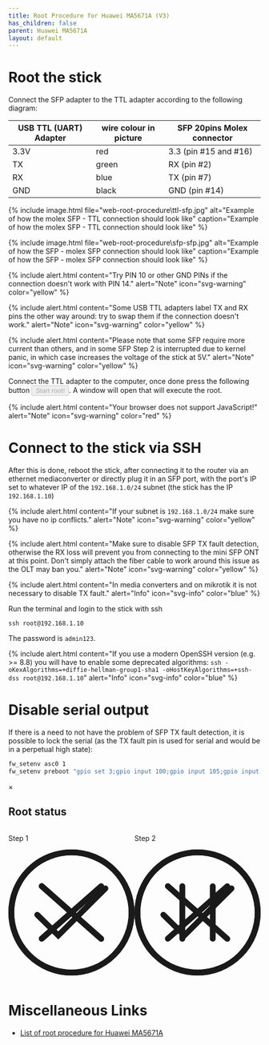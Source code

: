 ```yaml
---
title: Root Procedure for Huawei MA5671A (V3)
has_children: false
parent: Huawei MA5671A
layout: default
---
```


# Root the stick

Connect the SFP adapter to the TTL adapter according to the following diagram:

| USB TTL (UART) Adapter | wire colour in picture | SFP 20pins Molex connector |
| ---------------------- | ---------------------- | -------------------------- |
| 3.3V                   | red                    | 3.3 (pin #15 and #16)       |
| TX                     | green                  | RX (pin #2)                |
| RX                     | blue                   | TX (pin #7)                |
| GND                    | black                  | GND (pin #14)              |

{% include image.html file="web-root-procedure\ttl-sfp.jpg" alt="Example of how the molex SFP - TTL connection should look like" caption="Example of how the molex SFP - TTL connection should look like" %}

{% include image.html file="web-root-procedure\sfp-sfp.jpg" alt="Example of how the SFP - molex SFP connection should look like" caption="Example of how the SFP - molex SFP connection should look like" %}

{% include alert.html content="Try PIN 10 or other GND PINs if the connection doesn't work with PIN 14." alert="Note" icon="svg-warning" color="yellow" %}

{% include alert.html content="Some USB TTL adapters label TX and RX pins the other way around: try to swap them if the connection doesn't work." alert="Note" icon="svg-warning" color="yellow" %}

{% include alert.html content="Please note that some SFP require more current than others, and in some SFP Step 2 is interrupted due to kernel panic, in which case increases the voltage of the stick at 5V." alert="Note" icon="svg-warning" color="yellow" %}

Connect the TTL adapter to the computer, once done press the following button <button id="start-button" class="btn" data-toogle="modal" data-target="#root-modal" disabled>Start root!</button>. A window will open that will execute the root.

<div id="browser-error" style="display:none">{% include alert.html content="This browser is not compatible with the web-root procedure. See the <a href='https://developer.mozilla.org/en-US/docs/Web/API/Web_Serial_API#browser_compatibility'>Browser compatibility</a>" alert="Note"  icon="svg-warning" color="red" %}</div>
<noscript>
{% include alert.html content="Your browser does not support JavaScript!" alert="Note"  icon="svg-warning" color="red" %}
</noscript>


# Connect to the stick via SSH

After this is done, reboot the stick, after connecting it to the router via an ethernet mediaconverter or directly plug it in an SFP port, with the port's IP set to whatever IP of the `192.168.1.0/24` subnet (the stick has the IP `192.168.1.10`)

{% include alert.html content="If your subnet is `192.168.1.0/24` make sure you have no ip conflicts." alert="Note" icon="svg-warning" color="yellow" %}

{% include alert.html content="Make sure to disable SFP TX fault detection, otherwise the RX loss will prevent you from connecting to the mini SFP ONT at this point. Don't simply attach the fiber cable to work around this issue as the OLT may ban you." alert="Note" icon="svg-warning" color="yellow" %}

{% include alert.html content="In media converters and on mikrotik it is not necessary to disable TX fault." alert="Info" icon="svg-info" color="blue" %}

Run the terminal and login to the stick with ssh

```shell
ssh root@192.168.1.10
```

The password is `admin123`.

{% include alert.html content="If you use a modern OpenSSH version (e.g. >= 8.8) you will have to enable some deprecated algorithms: `ssh -oKexAlgorithms=+diffie-hellman-group1-sha1 -oHostKeyAlgorithms=+ssh-dss root@192.168.1.10`" alert="Info" icon="svg-info" color="blue" %}

# Disable serial output

If there is a need to not have the problem of SFP TX fault detection, it is possible to lock the serial (as the TX fault pin is used for serial and would be in a perpetual high state):

```sh
fw_setenv asc0 1
fw_setenv preboot "gpio set 3;gpio input 100;gpio input 105;gpio input 106;gpio input 107;gpio input 108"
```

<div class="modal" data-modal="root-modal" data-modal-backdrop="static" id="root-modal">
    <div class="modal-content">
        <div class="modal-header">
        <span class="close">&times;</span>
        <h2>Root status</h2>
        </div>
        <div class="modal-body" style="display:flex">
            <div class="animated" id="root-step-1"  style="width:50%" >
                <p>Step 1</p>
                <svg version="1.1" xmlns="http://www.w3.org/2000/svg" viewBox="0 0 130.2 130.2">
                    <circle class="path circle" fill="none" stroke="currentColor" stroke-width="6" stroke-miterlimit="10" cx="65.1" cy="65.1" r="62.1"/>
                    <circle class="fill circle" fill="none" stroke="currentColor" stroke-width="6" stroke-miterlimit="10" cx="65.1" cy="65.1" r="62.1"/>
                    <polyline class="path check success" fill="none" stroke="currentColor" stroke-width="6" stroke-linecap="round" stroke-miterlimit="10" points="100.2,40.2 51.5,88.8 29.8,67.5 "/>
                    <line class="path line error" fill="none" stroke="currentColor" stroke-width="6" stroke-linecap="round" stroke-miterlimit="10" x1="34.4" y1="37.9" x2="95.8" y2="92.3"/>
                    <line class="path line error" fill="none" stroke="currentColor" stroke-width="6" stroke-linecap="round" stroke-miterlimit="10" x1="95.8" y1="38" x2="34.4" y2="92.2"/>
                    <line class="path line pause" fill="none" stroke="currentColor" stroke-width="6" stroke-linecap="round" stroke-miterlimit="10" x1="34.4" y1="37.9" x2="95.8" y2="92.3"/>
                    <line class="path line pause" fill="none" stroke="currentColor" stroke-width="6" stroke-linecap="round" stroke-miterlimit="10" x1="95.8" y1="38" x2="34.4" y2="92.2"/>
                </svg>
                <p id="root-text-step-1"></p>
            </div>
            <div class="animated" id="root-step-2" style="width:50%"  >
                <p>Step 2</p>
                <svg version="1.1" xmlns="http://www.w3.org/2000/svg" viewBox="0 0 130.2 130.2">
                    <circle class="path circle" fill="none" stroke="currentColor" stroke-width="6" stroke-miterlimit="10" cx="65.1" cy="65.1" r="62.1"/>
                    <circle class="fill circle" fill="none" stroke="currentColor" stroke-width="6" stroke-miterlimit="10" cx="65.1" cy="65.1" r="62.1"/>
                    <polyline class="path check success" fill="none" stroke="currentColor" stroke-width="6" stroke-linecap="round" stroke-miterlimit="10" points="100.2,40.2 51.5,88.8 29.8,67.5 "/>
                    <line class="path line error" fill="none" stroke="currentColor" stroke-width="6" stroke-linecap="round" stroke-miterlimit="10" x1="34.4" y1="37.9" x2="95.8" y2="92.3"/>
                    <line class="path line error" fill="none" stroke="currentColor" stroke-width="6" stroke-linecap="round" stroke-miterlimit="10" x1="95.8" y1="38" x2="34.4" y2="92.2"/>
                    <line class="path line pause" fill="none" stroke="currentColor" stroke-width="6" stroke-linecap="round" stroke-miterlimit="10" x1="49.4" y1="37.9" x2="49.4" y2="92.3"/>
                    <line class="path line pause" fill="none" stroke="currentColor" stroke-width="6" stroke-linecap="round" stroke-miterlimit="10" x1="80.8" y1="38" x2="80.8" y2="92.2"/>
                </svg>
                <p id="root-text-step-2"></p>
            </div>
        </div>
    </div>
</div>
<script>
    if ('serial' in navigator) {
        document.getElementById('start-button').disabled = false;
    } else {
        document.getElementById('browser-error').style.display = 'block';
    }
    const acontroller = new AbortController();
    const cs = acontroller.signal;
    class LineBreakTransformer {
        constructor() { 
            this.chunks = "";
        }
        transform(chunk, controller) {
            this.chunks += chunk;
            const lines = this.chunks.split("\n");
            this.chunks = lines.pop();
            lines.forEach((line) => controller.enqueue(line));
        }
        flush(controller) {
            controller.enqueue(this.chunks);
        }
    }
    let rootModal = document.getElementById("root-modal");
    let rootStep = [document.getElementById('root-step-1'),document.getElementById('root-step-2')];
    let rootStepText = [document.getElementById('root-text-step-1'), document.getElementById('root-text-step-2')];
    rootModal.addEventListener('modal-close', async function(event) {
        console.log("abort");
        acontroller.abort();
    });
    rootModal.addEventListener('modal-open', async function(event) {
        console.log("start");
        root({signal: cs});
    });
    function pause(message, i) {
        rootStep[i].classList.add('pause');
        rootStep[i].classList.remove('complete');
        rootStep[i].classList.remove('loading');
        rootStep[i].classList.remove('error');
        rootStep[i].classList.remove('success');
        rootStepText[i].textContent = message;
    }
    function loading(message, i) {
        rootStep[i].classList.remove('pause');
        rootStep[i].classList.remove('complete');
        rootStep[i].classList.add('loading');
        rootStep[i].classList.remove('error');
        rootStep[i].classList.remove('success');
        rootStepText[i].textContent = message;
    }
    function showError(message, i) {
        rootStep[i].classList.remove('pause');
        rootStep[i].classList.add('complete');
        rootStep[i].classList.remove('success');
        setTimeout(() => { 
            rootStep[i].classList.remove('loading');
            rootStep[i].classList.remove('complete');
            rootStep[i].classList.add('error');
            rootStepText[i].textContent = message;
        }, 1000);
    }
    function showSuccess(message, i) {
        rootStep[i].classList.remove('pause');
        rootStep[i].classList.add('complete');
        rootStep[i].classList.remove('error');
        rootStepText[i].textContent = message;
        setTimeout(() => { 
            rootStep[i].classList.remove('loading');
            rootStep[i].classList.remove('complete');
            rootStep[i].classList.add('success');
            rootStepText[i].textContent = message;
        }, 1000);
    }
    function delay(ms) {
        return new Promise(resolve => setTimeout(resolve, ms));
    }
    async function waitUbootStop(writer, reader) {
        const interval = setInterval(function() {
            writer.write(String.fromCharCode(3));
        }, 10);

        while (true) {
            const { value, done } = await reader.read();

            if (value.startsWith('U-Boot')) {
                loading("Root in progress: Trigger characters received. DO NOT TOUCH THE HUAWEI MA5671A UNTIL THE PROCEDURE IS COMPLETED!",0);
                await delay(5000);
                clearInterval(interval);
                break;
            }
        }
    }
    async function checkUbootUnlocked(reader) {
        while (true) {
            try {
                const { value, done } = await Promise.race([
                    reader.read(),
                    new Promise((_, reject) => setTimeout(reject, 2000, new Error("timeout")))
                ]);

                if (value.startsWith('Press SPACE to delay and Ctrl-C to abort autoboot')) {
                    return true;
                }
            } catch (err) {
                return false;
            }
        }
    }
    async function waitShell(writer, reader) {
        while (true) {
            const { value, done } = await reader.read();

            if (value.startsWith('procd: - init complete')) {
                await delay(10000);
                break;
            }
            if (value.includes("Kernel panic")) {
                throw new Error("Kernel panic for insufficient power supply");
            }
            if (value.includes("Reset cause: Power-On Reset")) {
                throw new Error("No power supply or stick removed");
            }
            
        }

        const interval = setInterval(function() {
            writer.write(String.fromCharCode(10));
        }, 10);

        while (true) {
            const { value, done } = await reader.read();

            if (value.includes('OpenWrt')) {
                loading("Root in progress: Trigger characters received. Waiting for boot to end...",1);
                await delay(10000);
                clearInterval(interval);
                break;
            }
        }
    }
    async function root({ signal } = {}) {
        loading("Waiting for the user to choose the port",0);
        pause("",1);
        let port;
        try {
            port = await navigator.serial.requestPort();
        } catch (err) {
            showError(`Error: ${err.message}`,0);
            console.log(`Error: ${err.message}\n`);
            return;
        }
        if (!port) {
            showError('Error: port not open',0);
            console.log('Error: port not open\n');
            return;
        }

        loading("Please disconnect the Huawei MA5671A from the SFP adapter if it is currently plugged in!",0);
        try {
            await port.open({ baudRate: 115200 });
        } catch (err) {
            showError(`Error: ${err.message}`,0);
            console.log(`Error: ${err.message}\n`);
            return;
        }
        const textDecoder = new TextDecoderStream();
        const readableStreamClosed = port.readable.pipeTo(textDecoder.writable);
        const reader = textDecoder.readable.pipeThrough(new TransformStream(new LineBreakTransformer())).getReader();
        const textEncoderStream = new TextEncoderStream();
        const writerStreamClosed = textEncoderStream.readable.pipeTo(port.writable);
        const writer = textEncoderStream.writable.getWriter();
        try {
            await delay(10000);
            loading("Now you need to insert the Huawei MA5671A into the SFP adapter, if the procedure does not go ahead, check the connections and then remove and reconnect the Huawei MA5671A again",0);
            while(true) {
                await waitUbootStop(writer, reader);
                const ubootUnlocked = await checkUbootUnlocked(reader);

                if (ubootUnlocked == true) {
                    break;
                }

                loading("Root in progress: Set U-Boot bootdelay to 5...",0);
                writer.write('setenv bootdelay 5\n');
                await delay(1000);
                loading("Root in progress: Enable ASC serial...",0);
                writer.write('setenv asc0 0\n');
                await delay(1000);
                loading("Root in progress: Set GPIO to unlock serial...",0);
                writer.write('setenv preboot "gpio set 3;gpio input 2;gpio input 105;gpio input 106;gpio input 107;gpio input 108"\n');
                await delay(1000);
                loading("Root in progress: Save changes...",0);
                writer.write('saveenv\n');
                await delay(1000);
                loading("Root in progress: Rebooting...",0);
                writer.write('reset\n');
                await delay(1000);
            }

            loading("Root in progress: Rebooting...",0);
            writer.write('reset\n');
            await delay(1000);
            showSuccess("Congratulations! Step completed.",0);
        } catch (err) {
            showError(`Error: ${err.message}`,0);
            console.log(`Error: ${err.message}\n`);
            return;
        }

        try {
            loading("Waiting for reboot",1);
            await waitShell(writer, reader);
            loading("Root in progress: Enable full Linux shell...",1);
            writer.write('sed -i  "s|/opt/lantiq/bin/minishell|/bin/ash|g" /etc/passwd\n');
            await delay(1000);
            showSuccess("Congratulations! Step completed.",1);
        } catch (err) {
            showError(`Error: ${err.message}`,1);
            console.log(`Error: ${err.message}\n`);
            return;
        }

        reader.releaseLock();
        writer.releaseLock();
    }
</script>

# Miscellaneous Links
- [List of root procedure for Huawei MA5671A](/ont-huawei-ma5671a-root)
